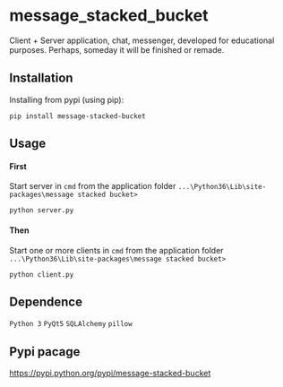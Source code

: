# message_stacked_bucket

Client + Server application, chat, messenger, developed for educational purposes. Perhaps, someday it will be finished or remade.

## Installation
Installing from pypi (using pip):

    pip install message-stacked-bucket

## Usage

#### First

Start server in ``cmd`` from the application folder ``...\Python36\Lib\site-packages\message stacked bucket>``

    python server.py

#### Then

Start one or more clients in ``cmd`` from the application folder ``...\Python36\Lib\site-packages\message stacked bucket>``

    python client.py

## Dependence

``Python 3`` ``PyQt5`` ``SQLAlchemy`` ``pillow``

## Pypi pacage

https://pypi.python.org/pypi/message-stacked-bucket
